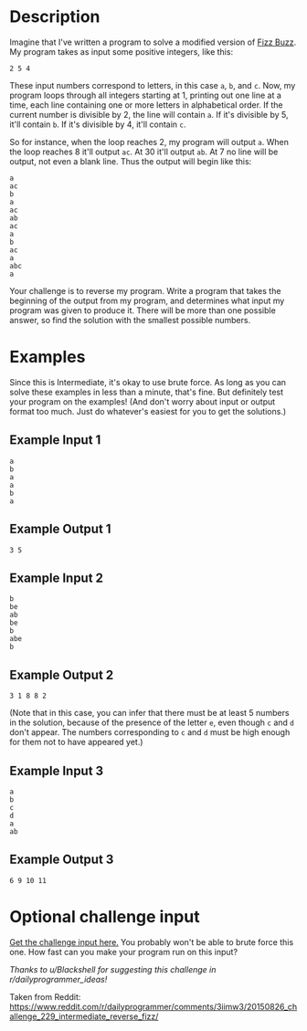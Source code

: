 # Description

Imagine that I've written a program to solve a modified version of [Fizz Buzz](https://www.reddit.com/r/dailyprogrammer/comments/s6bas/4122012_challenge_39_easy/). My program takes as input some positive integers, like this:

    2 5 4

These input numbers correspond to letters, in this case `a`, `b`, and `c`. Now, my program loops through all integers starting at 1, printing out one line at a time, each line containing one or more letters in alphabetical order. If the current number is divisible by 2, the line will contain `a`. If it's divisible by 5, it'll contain `b`. If it's divisible by 4, it'll contain `c`.

So for instance, when the loop reaches 2, my program will output `a`. When the loop reaches 8 it'll output `ac`. At 30 it'll output `ab`. At 7 no line will be output, not even a blank line. Thus the output will begin like this:

    a
    ac
    b
    a
    ac
    ab
    ac
    a
    b
    ac
    a
    abc
    a

Your challenge is to reverse my program. Write a program that takes the beginning of the output from my program, and determines what input my program was given to produce it. There will be more than one possible answer, so find the solution with the smallest possible numbers.

# Examples

Since this is Intermediate, it's okay to use brute force. As long as you can solve these examples in less than a minute, that's fine. But definitely test your program on the examples! (And don't worry about input or output format too much. Just do whatever's easiest for you to get the solutions.)

## Example Input 1

	a
	b
	a
	a
	b
	a

## Example Output 1

	3 5

## Example Input 2

	b
	be
	ab
	be
	b
	abe
	b

## Example Output 2

	3 1 8 8 2

(Note that in this case, you can infer that there must be at least 5 numbers in the solution, because of the presence of the letter `e`, even though `c` and `d` don't appear. The numbers corresponding to `c` and `d` must be high enough for them not to have appeared yet.)

## Example Input 3

	a
	b
	c
	d
	a
	ab

## Example Output 3

	6 9 10 11

# Optional challenge input

[Get the challenge input here.](https://gist.github.com/cosmologicon/3ff90d20efaa21887d32) You probably won't be able to brute force this one. How fast can you make your program run on this input?

_Thanks to u/Blackshell for suggesting this challenge in r/dailyprogrammer_ideas!_

Taken from Reddit: https://www.reddit.com/r/dailyprogrammer/comments/3iimw3/20150826_challenge_229_intermediate_reverse_fizz/